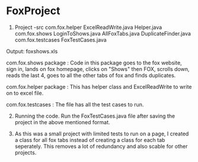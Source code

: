 # FoxProject
1. Project
-src
  com.fox.helper
    ExcelReadWrite.java
    Helper.java
  com.fox.shows
    LoginToShows.java
    AllFoxTabs.java
    DuplicateFinder.java
  com.fox.testcases
    FoxTestCases.java
    
 Output: foxshows.xls
 
com.fox.shows package : Code in this package goes to the fox website, sign in, lands on fox homepage, clicks on "Shows" then FOX, scrolls down, reads the last 4, goes to all the other tabs of fox and finds duplicates.

com.fox.helper package : This has helper class and ExcelReadWrite to write on to excel file.

com.fox.testcases : The file has all the test cases to run.

2. Running the code.
Run the  FoxTestCases.java file after saving the project in the above mentioned format.

3. As this was a small project with limited tests to run on a page, I created a class for all fox tabs instead of creating a class for each tab seperately. This removes a lot of redundancy and also scable for other projects.

 






